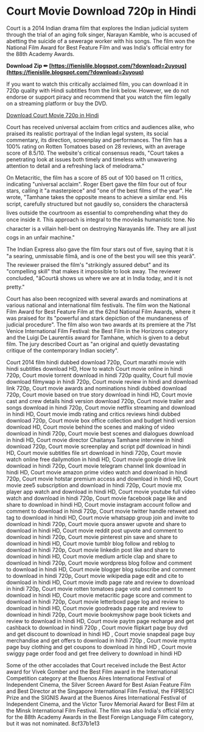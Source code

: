 
 
# Court Movie Download 720p in Hindi
 
Court is a 2014 Indian drama film that explores the Indian judicial system through the trial of an aging folk singer, Narayan Kamble, who is accused of abetting the suicide of a sewerage worker with his songs. The film won the National Film Award for Best Feature Film and was India's official entry for the 88th Academy Awards.
 
**Download Zip ✏ [https://fienislile.blogspot.com/?download=2uyouq](https://fienislile.blogspot.com/?download=2uyouq)**


 
If you want to watch this critically acclaimed film, you can download it in 720p quality with Hindi subtitles from the link below. However, we do not endorse or support piracy and recommend that you watch the film legally on a streaming platform or buy the DVD.
 
[Download Court Movie 720p in Hindi](https://yts.mx/movies/court-2014)

Court has received universal acclaim from critics and audiences alike, who praised its realistic portrayal of the Indian legal system, its social commentary, its direction, screenplay and performances. The film has a 100% rating on Rotten Tomatoes based on 28 reviews, with an average score of 8.5/10. The website's critical consensus reads, "Court takes a penetrating look at issues both timely and timeless with unwavering attention to detail and a refreshing lack of melodrama."
 
On Metacritic, the film has a score of 85 out of 100 based on 11 critics, indicating "universal acclaim". Roger Ebert gave the film four out of four stars, calling it "a masterpiece" and "one of the best films of the year". He wrote, "Tamhane takes the opposite means to achieve a similar end. His script, carefully structured but not gaudily so, considers the charactersâ lives outside the courtroom as essential to comprehending what they do once inside it. This approach is integral to the movieâs humanistic tone. No character is a villain hell-bent on destroying Narayanâs life. They are all just cogs in an unfair machine."
 
The Indian Express also gave the film four stars out of five, saying that it is "a searing, unmissable filmâ, and is one of the best you will see this yearâ". The reviewer praised the film's "strikingly assured debut" and its "compelling skill" that makes it impossible to look away. The reviewer concluded, "âCourtâ shows us where we are at in India today, and it is not pretty."

Court has also been recognized with several awards and nominations at various national and international film festivals. The film won the National Film Award for Best Feature Film at the 62nd National Film Awards, where it was praised for its "powerful and stark depiction of the mundaneness of judicial procedure". The film also won two awards at its premiere at the 71st Venice International Film Festival: the Best Film in the Horizons category and the Luigi De Laurentiis award for Tamhane, which is given to a debut film. The jury described Court as "an original and quietly devastating critique of the contemporary Indian society".
 
Court 2014 film hindi dubbed download 720p,  Court marathi movie with hindi subtitles download HD,  How to watch Court movie online in hindi 720p,  Court movie torrent download in hindi 720p quality,  Court full movie download filmywap in hindi 720p,  Court movie review in hindi and download link 720p,  Court movie awards and nominations hindi dubbed download 720p,  Court movie based on true story download in hindi HD,  Court movie cast and crew details hindi version download 720p,  Court movie trailer and songs download in hindi 720p,  Court movie netflix streaming and download in hindi HD,  Court movie imdb rating and critics reviews hindi dubbed download 720p,  Court movie box office collection and budget hindi version download HD,  Court movie behind the scenes and making of video download in hindi 720p,  Court movie best scenes and dialogues download in hindi HD,  Court movie director Chaitanya Tamhane interview in hindi download 720p,  Court movie screenplay and script pdf download in hindi HD,  Court movie subtitles file srt download in hindi 720p,  Court movie watch online free dailymotion in hindi HD,  Court movie google drive link download in hindi 720p,  Court movie telegram channel link download in hindi HD,  Court movie amazon prime video watch and download in hindi 720p,  Court movie hotstar premium access and download in hindi HD,  Court movie zee5 subscription and download in hindi 720p,  Court movie mx player app watch and download in hindi HD,  Court movie youtube full video watch and download in hindi 720p,  Court movie facebook page like and share to download in hindi HD,  Court movie instagram account follow and comment to download in hindi 720p,  Court movie twitter handle retweet and tag to download in hindi HD,  Court movie whatsapp group join and invite to download in hindi 720p,  Court movie quora answer upvote and share to download in hindi HD,  Court movie reddit post upvote and comment to download in hindi 720p,  Court movie pinterest pin save and share to download in hindi HD,  Court movie tumblr blog follow and reblog to download in hindi 720p,  Court movie linkedin post like and share to download in hindi HD,  Court movie medium article clap and share to download in hindi 720p,  Court movie wordpress blog follow and comment to download in hindi HD,  Court movie blogger blog subscribe and comment to download in hindi 720p,  Court movie wikipedia page edit and cite to download in hindi HD,  Court movie imdb page rate and review to download in hindi 720p,  Court movie rotten tomatoes page vote and comment to download in hindi HD,  Court movie metacritic page score and comment to download in hindi 720p,  Court movie letterboxd page log and review to download in hindi HD,  Court movie goodreads page rate and review to download in hindi 720p,  Court movie bookmyshow page book tickets and review to download in hindi HD,  Court movie paytm page recharge and get cashback to download in hindi 720p ,  Court movie flipkart page buy dvd and get discount to download in hindi HD ,  Court movie snapdeal page buy merchandise and get offers to download in hindi 720p ,  Court movie myntra page buy clothing and get coupons to download in hindi HD ,  Court movie swiggy page order food and get free delivery to download in hindi HD
 
Some of the other accolades that Court received include the Best Actor award for Vivek Gomber and the Best Film award in the International Competition category at the Buenos Aires International Festival of Independent Cinema, the Silver Screen Award for Best Asian Feature Film and Best Director at the Singapore International Film Festival, the FIPRESCI Prize and the SIGNIS Award at the Buenos Aires International Festival of Independent Cinema, and the Victor Turov Memorial Award for Best Film at the Minsk International Film Festival. The film was also India's official entry for the 88th Academy Awards in the Best Foreign Language Film category, but it was not nominated.
 8cf37b1e13
 
